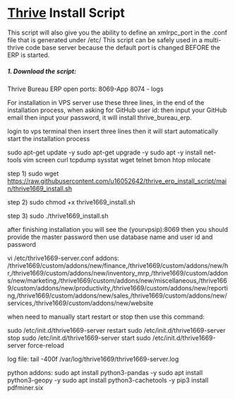 # [Thrive](https://www.thrivebureau.com "Thrive ERP's Homepage") Install Script

This script will also give you the ability to define an xmlrpc_port in the .conf file that is generated under /etc/
This script can be safely used in a multi-thrive code base server because the default port is changed BEFORE the ERP is started.


##### 1. Download the script:

Thrive Bureau ERP
open ports:
8069-App
8074 - logs

For installation in VPS server use these three lines, in the end of the installation process, when asking for GitHub user id: then input your GitHub email then input your password, it will install thrive_bureau_erp.

login to vps terminal then insert three lines then it will start automatically start the installation process

sudo apt-get update -y
sudo apt-get upgrade -y
sudo apt -y install net-tools vim screen curl tcpdump sysstat wget telnet bmon htop mlocate

step 1)
sudo wget https://raw.githubusercontent.com/u16052642/thrive_erp_install_script/main/thrive1669_install.sh

step 2)
sudo chmod +x thrive1669_install.sh

step 3)
sudo ./thrive1669_install.sh


after finishing installation you will see the (yourvpsip):8069 then you should provide the master password then use database name and user id and password


vi /etc/thrive1669-server.conf
addons:
/thrive1669/custom/addons/new/finance,/thrive1669/custom/addons/new/hr,/thrive1669/custom/addons/new/inventory_mrp,/thrive1669/custom/addons/new/marketing,/thrive1669/custom/addons/new/miscellaneous,/thrive1669/custom/addons/new/productivity,/thrive1669/custom/addons/new/reporting,/thrive1669/custom/addons/new/sales,/thrive1669/custom/addons/new/services,/thrive1669/custom/addons/new/website



when need to manually start restart or stop then use this command:

sudo /etc/init.d/thrive1669-server restart
sudo /etc/init.d/thrive1669-server stop
sudo /etc/init.d/thrive1669-server start
sudo /etc/init.d/thrive1669-server force-reload


log file:
tail -400f /var/log/thrive1669/thrive1669-server.log

python addons: 
sudo apt install python3-pandas -y
sudo apt install python3-geopy -y
sudo apt install python3-cachetools -y
pip3 install pdfminer.six
